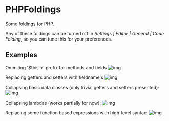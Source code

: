 # PHPFoldings
Some foldings for PHP. 

Any of these foldings can be turned off in *Settings | Editor | General | Code Folding*, so you can tune this for your preferences.


## Examples
Ommiting '$this->' prefix for methods and fields
![img](https://makescreen.ru/i/32e8b2731c85dbd42a8e40e60c384f.png)

Replacing getters and setters with fieldname's
![img](https://makescreen.ru/i/828ee6075292e29f793b33d730a1c5.png)

Collapsing basic data classes (only trivial getters and setters presented):
![img](https://makescreen.ru/i/fa01e9f636616b41620a26d4bfcfa9.png)

Collapsing lambdas (works partially for now):
![img](https://makescreen.ru/i/1147dc474fb46ed887ce836129ebbe.png)

Replacing some function based expressions with high-level syntax:
![img](https://makescreen.ru/i/61aafa6c04bb7bafc774e6b280538b.png)
